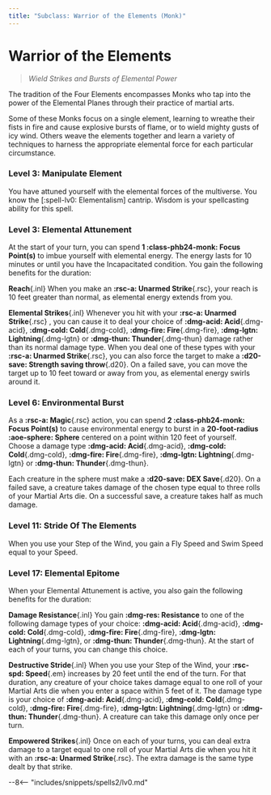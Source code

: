 ```yaml
---
title: "Subclass: Warrior of the Elements (Monk)"
---
```


<p style="display:none">
Wield Strikes and Bursts of Elemental Power
</p>

# Warrior of the Elements

> *Wield Strikes and Bursts of Elemental Power*

The tradition of the Four Elements encompasses Monks who tap into the power of the Elemental Planes through their practice of martial arts.

Some of these Monks focus on a single element, learning to wreathe their fists in fire and cause explosive bursts of flame, or to wield mighty gusts of icy wind. Others weave the elements together and learn a variety of techniques to harness the appropriate elemental force for each particular circumstance.

### Level 3: Manipulate Element

You have attuned yourself with the elemental forces of the multiverse. You know the [:spell-lv0: Elementalism] cantrip. Wisdom is your spellcasting ability for this spell.

### Level 3: Elemental Attunement

At the start of your turn, you can spend **1 :class-phb24-monk: Focus Point(s)** to imbue yourself with elemental energy. The energy lasts for 10 minutes or until you have the Incapacitated condition. You gain the following benefits for the duration:

**Reach**{.inl} When you make an **:rsc-a: Unarmed Strike**{.rsc}, your reach is 10 feet greater than normal, as elemental energy extends from you.
 
**Elemental Strikes**{.inl} Whenever you hit with your **:rsc-a: Unarmed Strike**{.rsc} , you can cause it to deal your choice of **:dmg-acid: Acid**{.dmg-acid}, **:dmg-cold: Cold**{.dmg-cold}, **:dmg-fire: Fire**{.dmg-fire}, **:dmg-lgtn: Lightning**{.dmg-lgtn} or **:dmg-thun: Thunder**{.dmg-thun} damage rather than its normal damage type. When you deal one of these types with your **:rsc-a: Unarmed Strike**{.rsc}, you can also force the target to make a **:d20-save: Strength saving throw**{.d20}. On a failed save, you can move the target up to 10 feet toward or away from you, as elemental energy swirls around it.

### Level 6: Environmental Burst

As a **:rsc-a: Magic**{.rsc} action, you can spend **2 :class-phb24-monk: Focus Point(s)** to cause environmental energy to burst in a **20-foot-radius :aoe-sphere: Sphere** centered on a point within 120 feet of yourself. Choose a damage type **:dmg-acid: Acid**{.dmg-acid}, **:dmg-cold: Cold**{.dmg-cold}, **:dmg-fire: Fire**{.dmg-fire}, **:dmg-lgtn: Lightning**{.dmg-lgtn} or **:dmg-thun: Thunder**{.dmg-thun}.

Each creature in the sphere must make a **:d20-save: DEX Save**{.d20}. On a failed save, a creature takes damage of the chosen type equal to three rolls of your Martial Arts die. On a successful save, a creature takes half as much damage.

### Level 11: Stride Of The Elements

When you use your Step of the Wind, you gain a Fly Speed and Swim Speed equal to your Speed.

### Level 17: Elemental Epitome

When your Elemental Attunement is active, you also gain the following benefits for the duration:

**Damage Resistance**{.inl} You gain **:dmg-res: Resistance** to one of the following damage types of your choice: **:dmg-acid: Acid**{.dmg-acid}, **:dmg-cold: Cold**{.dmg-cold}, **:dmg-fire: Fire**{.dmg-fire}, **:dmg-lgtn: Lightning**{.dmg-lgtn}, or **:dmg-thun: Thunder**{.dmg-thun}. At the start of each of your turns, you can change this choice.

**Destructive Stride**{.inl} When you use your Step of the Wind, your **:rsc-spd: Speed**{.em} increases by 20 feet until the end of the turn. For that duration, any creature of your choice takes damage equal to one roll of your Martial Arts die when you enter a space within 5 feet of it. The damage type is your choice of **:dmg-acid: Acid**{.dmg-acid}, **:dmg-cold: Cold**{.dmg-cold}, **:dmg-fire: Fire**{.dmg-fire}, **:dmg-lgtn: Lightning**{.dmg-lgtn} or **:dmg-thun: Thunder**{.dmg-thun}. A creature can take this damage only once per turn.

**Empowered Strikes**{.inl} Once on each of your turns, you can deal extra damage to a target equal to one roll of your Martial Arts die when you hit it with an **:rsc-a: Unarmed Strike**{.rsc}. The extra damage is the same type dealt by that strike.

--8<-- "includes/snippets/spells2/lv0.md"